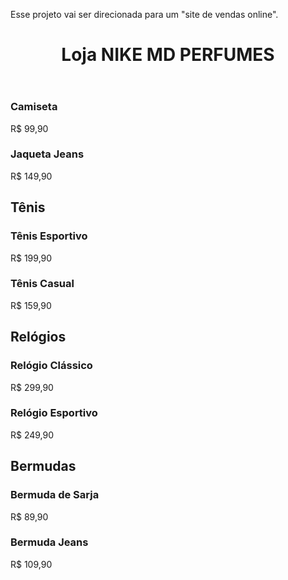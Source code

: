 Esse projeto vai ser direcionada para um "site de vendas online".


<!DOCTYPE html>
<html lang="pt-BR">
<head>
    <meta charset="UTF-8">
    <meta name="viewport" content="width=device-width, initial-scale=1.0">
</head>
<body>
    <header>
        <h1>Loja NIKE MD PERFUMES</h1>
    </header>
    <div class="container">
        <section id="roupas" class="product-section">
            <div class="product-item">
                <h3>Camiseta</h3>
                <p>R$ 99,90</p>
            </div>
            <div class="product-item">
                <h3>Jaqueta Jeans</h3>
                <p>R$ 149,90</p>
            </div>
            <!-- Adicione mais itens conforme necessário -->
        </section>
        <section id="tenis" class="product-section">
            <h2>Tênis</h2>
            <div class="product-item">
                <h3>Tênis Esportivo</h3>
                <p>R$ 199,90</p>
            </div>
            <div class="product-item">
                <h3>Tênis Casual</h3>
                <p>R$ 159,90</p>
            </div>
            <!-- Adicione mais itens conforme necessário -->
        </section>
        <section id="relógios" class="product-section">
            <h2>Relógios</h2>
            <div class="product-item">
                <h3>Relógio Clássico</h3>
                <p>R$ 299,90</p>
            </div>
            <div class="product-item">
                <h3>Relógio Esportivo</h3>
                <p>R$ 249,90</p>
            </div>
            <!-- Adicione mais itens conforme necessário -->
        </section>
        <section id="bermudas" class="product-section">
            <h2>Bermudas</h2>
            <div class="product-item">
                <h3>Bermuda de Sarja</h3>
                <p>R$ 89,90</p>
            </div>
            <div class="product-item">
                <h3>Bermuda Jeans</h3>
                <p>R$ 109,90</p>
            </div>
            <!-- Adicione mais itens conforme necessário -->
        </section>
    </div>
</body>
</html>
